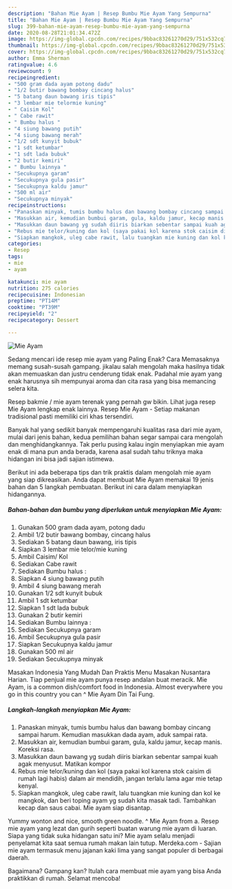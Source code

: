 ```yaml
---
description: "Bahan Mie Ayam | Resep Bumbu Mie Ayam Yang Sempurna"
title: "Bahan Mie Ayam | Resep Bumbu Mie Ayam Yang Sempurna"
slug: 399-bahan-mie-ayam-resep-bumbu-mie-ayam-yang-sempurna
date: 2020-08-28T21:01:34.472Z
image: https://img-global.cpcdn.com/recipes/9bbac83261270d29/751x532cq70/mie-ayam-foto-resep-utama.jpg
thumbnail: https://img-global.cpcdn.com/recipes/9bbac83261270d29/751x532cq70/mie-ayam-foto-resep-utama.jpg
cover: https://img-global.cpcdn.com/recipes/9bbac83261270d29/751x532cq70/mie-ayam-foto-resep-utama.jpg
author: Emma Sherman
ratingvalue: 4.6
reviewcount: 9
recipeingredient:
- "500 gram dada ayam potong dadu"
- "1/2 butir bawang bombay cincang halus"
- "5 batang daun bawang iris tipis"
- "3 lembar mie telormie kuning"
- " Caisim Kol"
- " Cabe rawit"
- " Bumbu halus "
- "4 siung bawang putih"
- "4 siung bawang merah"
- "1/2 sdt kunyit bubuk"
- "1 sdt ketumbar"
- "1 sdt lada bubuk"
- "2 butir kemiri"
- " Bumbu lainnya "
- "Secukupnya garam"
- "Secukupnya gula pasir"
- "Secukupnya kaldu jamur"
- "500 ml air"
- "Secukupnya minyak"
recipeinstructions:
- "Panaskan minyak, tumis bumbu halus dan bawang bombay cincang sampai harum. Kemudian masukkan dada ayam, aduk sampai rata."
- "Masukkan air, kemudian bumbui garam, gula, kaldu jamur, kecap manis. Koreksi rasa."
- "Masukkan daun bawang yg sudah diiris biarkan sebentar sampai kuah agak menyusut. Matikan kompor"
- "Rebus mie telor/kuning dan kol (saya pakai kol karena stok caisim di rumah lagi habis) dalam air mendidih, jangan terlalu lama agar mie tetap kenyal."
- "Siapkan mangkok, uleg cabe rawit, lalu tuangkan mie kuning dan kol ke mangkok, dan beri toping ayam yg sudah kita masak tadi. Tambahkan kecap dan saus cabai. Mie ayam siap disantap."
categories:
- Resep
tags:
- mie
- ayam

katakunci: mie ayam 
nutrition: 275 calories
recipecuisine: Indonesian
preptime: "PT14M"
cooktime: "PT39M"
recipeyield: "2"
recipecategory: Dessert

---
```



![Mie Ayam](https://img-global.cpcdn.com/recipes/9bbac83261270d29/751x532cq70/mie-ayam-foto-resep-utama.jpg)

Sedang mencari ide resep mie ayam yang Paling Enak? Cara Memasaknya memang susah-susah gampang. jikalau salah mengolah maka hasilnya tidak akan memuaskan dan justru cenderung tidak enak. Padahal mie ayam yang enak harusnya sih mempunyai aroma dan cita rasa yang bisa memancing selera kita.

Resep bakmie / mie ayam terenak yang pernah gw bikin. Lihat juga resep Mie Ayam lengkap enak lainnya. Resep Mie Ayam - Setiap makanan tradisional pasti memiliki ciri khas tersendiri.

Banyak hal yang sedikit banyak mempengaruhi kualitas rasa dari mie ayam, mulai dari jenis bahan, kedua pemilihan bahan segar sampai cara mengolah dan menghidangkannya. Tak perlu pusing kalau ingin menyiapkan mie ayam enak di mana pun anda berada, karena asal sudah tahu triknya maka hidangan ini bisa jadi sajian istimewa.


Berikut ini ada beberapa tips dan trik praktis dalam mengolah mie ayam yang siap dikreasikan. Anda dapat membuat Mie Ayam memakai 19 jenis bahan dan 5 langkah pembuatan. Berikut ini cara dalam menyiapkan hidangannya.

<!--inarticleads1-->

##### Bahan-bahan dan bumbu yang diperlukan untuk menyiapkan Mie Ayam:

1. Gunakan 500 gram dada ayam, potong dadu
1. Ambil 1/2 butir bawang bombay, cincang halus
1. Sediakan 5 batang daun bawang, iris tipis
1. Siapkan 3 lembar mie telor/mie kuning
1. Ambil  Caisim/ Kol
1. Sediakan  Cabe rawit
1. Sediakan  Bumbu halus :
1. Siapkan 4 siung bawang putih
1. Ambil 4 siung bawang merah
1. Gunakan 1/2 sdt kunyit bubuk
1. Ambil 1 sdt ketumbar
1. Siapkan 1 sdt lada bubuk
1. Gunakan 2 butir kemiri
1. Sediakan  Bumbu lainnya :
1. Sediakan Secukupnya garam
1. Ambil Secukupnya gula pasir
1. Siapkan Secukupnya kaldu jamur
1. Gunakan 500 ml air
1. Sediakan Secukupnya minyak


Masakan Indonesia Yang Mudah Dan Praktis Menu Masakan Nusantara Harian. Tiap penjual mie ayam punya resep andalan buat meracik. Mie Ayam, is a common dish/comfort food in Indonesia. Almost everywhere you go in this country you can ^ Mie Ayam Din Tai Fung. 

<!--inarticleads2-->

##### Langkah-langkah menyiapkan Mie Ayam:

1. Panaskan minyak, tumis bumbu halus dan bawang bombay cincang sampai harum. Kemudian masukkan dada ayam, aduk sampai rata.
1. Masukkan air, kemudian bumbui garam, gula, kaldu jamur, kecap manis. Koreksi rasa.
1. Masukkan daun bawang yg sudah diiris biarkan sebentar sampai kuah agak menyusut. Matikan kompor
1. Rebus mie telor/kuning dan kol (saya pakai kol karena stok caisim di rumah lagi habis) dalam air mendidih, jangan terlalu lama agar mie tetap kenyal.
1. Siapkan mangkok, uleg cabe rawit, lalu tuangkan mie kuning dan kol ke mangkok, dan beri toping ayam yg sudah kita masak tadi. Tambahkan kecap dan saus cabai. Mie ayam siap disantap.


Yummy wonton and nice, smooth green noodle. ^ Mie Ayam from a. Resep mie ayam yang lezat dan gurih seperti buatan warung mie ayam di luaran. Siapa yang tidak suka hidangan satu ini? Mie ayam selalu menjadi penyelamat kita saat semua rumah makan lain tutup. Merdeka.com - Sajian mie ayam termasuk menu jajanan kaki lima yang sangat populer di berbagai daerah. 

Bagaimana? Gampang kan? Itulah cara membuat mie ayam yang bisa Anda praktikkan di rumah. Selamat mencoba!
